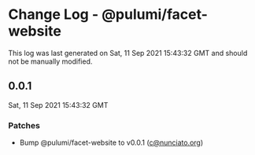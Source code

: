 # Change Log - @pulumi/facet-website

This log was last generated on Sat, 11 Sep 2021 15:43:32 GMT and should not be manually modified.

<!-- Start content -->

## 0.0.1

Sat, 11 Sep 2021 15:43:32 GMT

### Patches

- Bump @pulumi/facet-website to v0.0.1 (c@nunciato.org)
